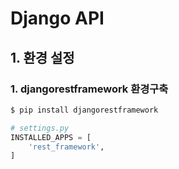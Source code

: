 # Django API

## 1. 환경 설정

### 1. djangorestframework 환경구축

```bash
$ pip install djangorestframework
```

```python
# settings.py
INSTALLED_APPS = [
    'rest_framework',
]
```

